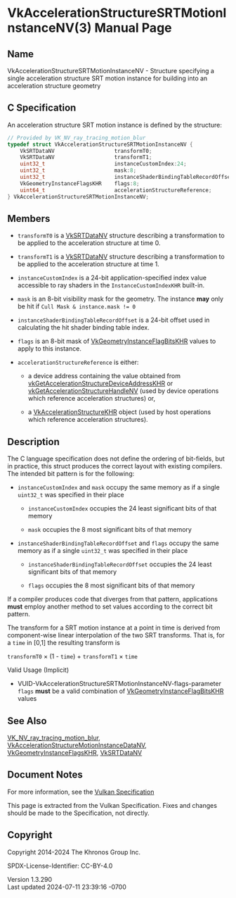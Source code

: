 # VkAccelerationStructureSRTMotionInstanceNV(3) Manual Page

## Name

VkAccelerationStructureSRTMotionInstanceNV - Structure specifying a
single acceleration structure SRT motion instance for building into an
acceleration structure geometry



## <a href="#_c_specification" class="anchor"></a>C Specification

An acceleration structure SRT motion instance is defined by the
structure:

``` c
// Provided by VK_NV_ray_tracing_motion_blur
typedef struct VkAccelerationStructureSRTMotionInstanceNV {
    VkSRTDataNV                   transformT0;
    VkSRTDataNV                   transformT1;
    uint32_t                      instanceCustomIndex:24;
    uint32_t                      mask:8;
    uint32_t                      instanceShaderBindingTableRecordOffset:24;
    VkGeometryInstanceFlagsKHR    flags:8;
    uint64_t                      accelerationStructureReference;
} VkAccelerationStructureSRTMotionInstanceNV;
```

## <a href="#_members" class="anchor"></a>Members

- `transformT0` is a [VkSRTDataNV](https://registry.khronos.org/vulkan/specs/1.3-extensions/man/html/VkSRTDataNV.html) structure
  describing a transformation to be applied to the acceleration
  structure at time 0.

- `transformT1` is a [VkSRTDataNV](https://registry.khronos.org/vulkan/specs/1.3-extensions/man/html/VkSRTDataNV.html) structure
  describing a transformation to be applied to the acceleration
  structure at time 1.

- `instanceCustomIndex` is a 24-bit application-specified index value
  accessible to ray shaders in the `InstanceCustomIndexKHR` built-in.

- `mask` is an 8-bit visibility mask for the geometry. The instance
  **may** only be hit if `Cull Mask & instance.mask != 0`

- `instanceShaderBindingTableRecordOffset` is a 24-bit offset used in
  calculating the hit shader binding table index.

- `flags` is an 8-bit mask of
  [VkGeometryInstanceFlagBitsKHR](https://registry.khronos.org/vulkan/specs/1.3-extensions/man/html/VkGeometryInstanceFlagBitsKHR.html)
  values to apply to this instance.

- `accelerationStructureReference` is either:

  - a device address containing the value obtained from
    [vkGetAccelerationStructureDeviceAddressKHR](https://registry.khronos.org/vulkan/specs/1.3-extensions/man/html/vkGetAccelerationStructureDeviceAddressKHR.html)
    or
    [vkGetAccelerationStructureHandleNV](https://registry.khronos.org/vulkan/specs/1.3-extensions/man/html/vkGetAccelerationStructureHandleNV.html)
    (used by device operations which reference acceleration structures)
    or,

  - a [VkAccelerationStructureKHR](https://registry.khronos.org/vulkan/specs/1.3-extensions/man/html/VkAccelerationStructureKHR.html)
    object (used by host operations which reference acceleration
    structures).

## <a href="#_description" class="anchor"></a>Description

The C language specification does not define the ordering of bit-fields,
but in practice, this struct produces the correct layout with existing
compilers. The intended bit pattern is for the following:

- `instanceCustomIndex` and `mask` occupy the same memory as if a single
  `uint32_t` was specified in their place

  - `instanceCustomIndex` occupies the 24 least significant bits of that
    memory

  - `mask` occupies the 8 most significant bits of that memory

- `instanceShaderBindingTableRecordOffset` and `flags` occupy the same
  memory as if a single `uint32_t` was specified in their place

  - `instanceShaderBindingTableRecordOffset` occupies the 24 least
    significant bits of that memory

  - `flags` occupies the 8 most significant bits of that memory

If a compiler produces code that diverges from that pattern,
applications **must** employ another method to set values according to
the correct bit pattern.

The transform for a SRT motion instance at a point in time is derived
from component-wise linear interpolation of the two SRT transforms. That
is, for a `time` in \[0,1\] the resulting transform is

  
`transformT0` × (1 - `time`) + `transformT1` × `time`

Valid Usage (Implicit)

- <a
  href="#VUID-VkAccelerationStructureSRTMotionInstanceNV-flags-parameter"
  id="VUID-VkAccelerationStructureSRTMotionInstanceNV-flags-parameter"></a>
  VUID-VkAccelerationStructureSRTMotionInstanceNV-flags-parameter  
  `flags` **must** be a valid combination of
  [VkGeometryInstanceFlagBitsKHR](https://registry.khronos.org/vulkan/specs/1.3-extensions/man/html/VkGeometryInstanceFlagBitsKHR.html)
  values

## <a href="#_see_also" class="anchor"></a>See Also

[VK_NV_ray_tracing_motion_blur](https://registry.khronos.org/vulkan/specs/1.3-extensions/man/html/VK_NV_ray_tracing_motion_blur.html),
[VkAccelerationStructureMotionInstanceDataNV](https://registry.khronos.org/vulkan/specs/1.3-extensions/man/html/VkAccelerationStructureMotionInstanceDataNV.html),
[VkGeometryInstanceFlagsKHR](https://registry.khronos.org/vulkan/specs/1.3-extensions/man/html/VkGeometryInstanceFlagsKHR.html),
[VkSRTDataNV](https://registry.khronos.org/vulkan/specs/1.3-extensions/man/html/VkSRTDataNV.html)

## <a href="#_document_notes" class="anchor"></a>Document Notes

For more information, see the <a
href="https://registry.khronos.org/vulkan/specs/1.3-extensions/html/vkspec.html#VkAccelerationStructureSRTMotionInstanceNV"
target="_blank" rel="noopener">Vulkan Specification</a>

This page is extracted from the Vulkan Specification. Fixes and changes
should be made to the Specification, not directly.

## <a href="#_copyright" class="anchor"></a>Copyright

Copyright 2014-2024 The Khronos Group Inc.

SPDX-License-Identifier: CC-BY-4.0

Version 1.3.290  
Last updated 2024-07-11 23:39:16 -0700
